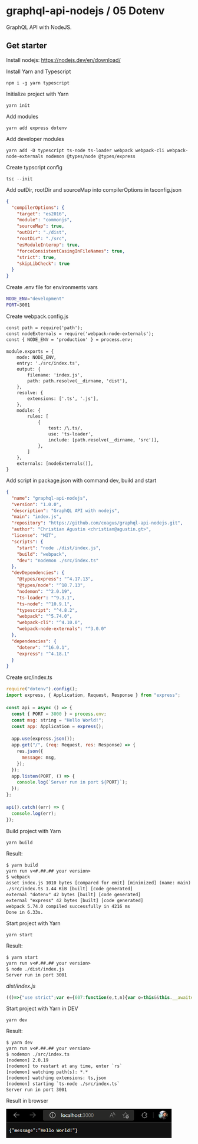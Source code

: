 # graphql-api-nodejs / 05 Dotenv
GraphQL API with NodeJS.
## Get starter
Install nodejs: https://nodejs.dev/en/download/

Install Yarn and Typescript
```console
npm i -g yarn typescript
```
Initialize project with Yarn
```console
yarn init
```
Add modules
```console
yarn add express dotenv
```
Add developer modules
```console
yarn add -D typescript ts-node ts-loader webpack webpack-cli webpack-node-externals nodemon @types/node @types/express
```
Create typscript config
```console
tsc --init
```
Add outDir, rootDir and sourceMap into compilerOptions in tsconfig.json
```json
{
  "compilerOptions": {
    "target": "es2016",
    "module": "commonjs",
    "sourceMap": true,
    "outDir": "./dist",
    "rootDir": "./src",
    "esModuleInterop": true,
    "forceConsistentCasingInFileNames": true,
    "strict": true,
    "skipLibCheck": true
  }
}
```
Create .env file for environments vars
```bash
NODE_ENV="development"
PORT=3001
```
Create webpack.config.js
```javascripts
const path = require('path');
const nodeExternals = require('webpack-node-externals');
const { NODE_ENV = 'production' } = process.env;

module.exports = {
    mode: NODE_ENV,
    entry: './src/index.ts',
    output: {
        filename: 'index.js',
        path: path.resolve(__dirname, 'dist'),
    },
    resolve: {
        extensions: ['.ts', '.js'],
    },
    module: {
        rules: [
            {
                test: /\.ts/,
                use: 'ts-loader',
                include: [path.resolve(__dirname, 'src')],
            },
        ]
    },
    externals: [nodeExternals()],
}
```
Add script in package.json with command dev, build and start
```json
{
  "name": "graphql-api-nodejs",
  "version": "1.0.0",
  "description": "GraphQL API with nodejs",
  "main": "index.js",
  "repository": "https://github.com/coagus/graphql-api-nodejs.git",
  "author": "Christian Agustin <christian@agustin.gt>",
  "license": "MIT",
  "scripts": {
    "start": "node ./dist/index.js",
    "build": "webpack",
    "dev": "nodemon ./src/index.ts"
  },
  "devDependencies": {
    "@types/express": "^4.17.13",
    "@types/node": "^18.7.13",
    "nodemon": "^2.0.19",
    "ts-loader": "^9.3.1",
    "ts-node": "^10.9.1",
    "typescript": "^4.8.2",
    "webpack": "^5.74.0",
    "webpack-cli": "^4.10.0",
    "webpack-node-externals": "^3.0.0"
  },
  "dependencies": {
    "dotenv": "^16.0.1",
    "express": "^4.18.1"
  }
}
```
Create src/index.ts
```javascript
require("dotenv").config();
import express, { Application, Request, Response } from "express";

const api = async () => {
  const { PORT = 3000 } = process.env;
  const msg: string = "Hello World!";
  const app: Application = express();

  app.use(express.json());
  app.get("/", (req: Request, res: Response) => {
    res.json({
      message: msg,
    });
  });
  app.listen(PORT, () => {
    console.log(`Server run in port ${PORT}`);
  });
};

api().catch((err) => {
  console.log(err);
});
```
Build project with Yarn
```console
yarn build
```
Result:
```console
$ yarn build
yarn run v<#.##.## your version>
$ webpack
asset index.js 1010 bytes [compared for emit] [minimized] (name: main)
./src/index.ts 1.44 KiB [built] [code generated]
external "dotenv" 42 bytes [built] [code generated]
external "express" 42 bytes [built] [code generated]
webpack 5.74.0 compiled successfully in 4216 ms
Done in 6.33s.
```
Start project with Yarn
```console
yarn start
```
Result:
```console
$ yarn start
yarn run v<#.##.## your version>
$ node ./dist/index.js
Server run in port 3001
```
*dist/index.js*
```javascript
(()=>{"use strict";var e={607:function(e,t,n){var o=this&&this.__awaiter||function(e,t,n,o){return new(n||(n=Promise))((function(r,s){function i(e){try{c(o.next(e))}catch(e){s(e)}}function u(e){try{c(o.throw(e))}catch(e){s(e)}}function c(e){var t;e.done?r(e.value):(t=e.value,t instanceof n?t:new n((function(e){e(t)}))).then(i,u)}c((o=o.apply(e,t||[])).next())}))},r=this&&this.__importDefault||function(e){return e&&e.__esModule?e:{default:e}};Object.defineProperty(t,"__esModule",{value:!0}),n(142).config();const s=r(n(860));o(void 0,void 0,void 0,(function*(){const{PORT:e=3e3}=process.env,t=(0,s.default)();t.use(s.default.json()),t.get("/",((e,t)=>{t.json({message:"Hello World!"})})),t.listen(e,(()=>{console.log(`Server run in port ${e}`)}))})).catch((e=>{console.log(e)}))},142:e=>{e.exports=require("dotenv")},860:e=>{e.exports=require("express")}},t={};!function n(o){var r=t[o];if(void 0!==r)return r.exports;var s=t[o]={exports:{}};return e[o].call(s.exports,s,s.exports,n),s.exports}(607)})();
```
Start project with Yarn in DEV
```console
yarn dev
```
Result:
```console
$ yarn dev
yarn run v<#.##.## your version>
$ nodemon ./src/index.ts
[nodemon] 2.0.19
[nodemon] to restart at any time, enter `rs`
[nodemon] watching path(s): *.*
[nodemon] watching extensions: ts,json
[nodemon] starting `ts-node ./src/index.ts`
Server run in port 3001
```
Result in browser

![result api](resources/img/express_result_api.png?raw=true)